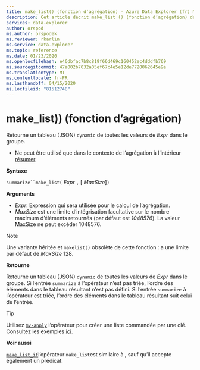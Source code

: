 ```yaml
---
title: make_list() (fonction d’agrégation) - Azure Data Explorer (fr) Microsoft Docs
description: Cet article décrit make_list () (fonction d’agrégation) dans Azure Data Explorer.
services: data-explorer
author: orspod
ms.author: orspodek
ms.reviewer: rkarlin
ms.service: data-explorer
ms.topic: reference
ms.date: 01/23/2020
ms.openlocfilehash: e46dbfac7b8c819f66d469c160452ec4dddfb769
ms.sourcegitcommit: 47a002b7032a05ef67c4e5e12de7720062645e9e
ms.translationtype: MT
ms.contentlocale: fr-FR
ms.lasthandoff: 04/15/2020
ms.locfileid: "81512748"
---
```

# <a name="make_list-aggregation-function"></a>make_list)) (fonction d’agrégation)

Retourne un tableau (JSON) `dynamic` de toutes les valeurs de *Expr* dans le groupe.

* Ne peut être utilisé que dans le contexte de l’agrégation à l’intérieur [résumer](summarizeoperator.md)

**Syntaxe**

`summarize``make_list(` *Expr* `,` [ *MaxSize*]`)`

**Arguments**

* *Expr*: Expression qui sera utilisée pour le calcul de l’agrégation.
* *MaxSize* est une limite d’intégrisation facultative sur le nombre maximum d’éléments retournés (par défaut est *1048576*). La valeur MaxSize ne peut excéder 1048576.

> [!NOTE]
> Une variante héritée et `makelist()` obsolète de cette fonction : a une limite par défaut de *MaxSize* 128.

**Retourne**

Retourne un tableau (JSON) `dynamic` de toutes les valeurs de *Expr* dans le groupe.
Si l’entrée `summarize` à l’opérateur n’est pas triée, l’ordre des éléments dans le tableau résultant n’est pas défini.
Si l’entrée `summarize` à l’opérateur est triée, l’ordre des éléments dans le tableau résultant suit celui de l’entrée.

> [!TIP]
> Utilisez [`mv-apply`](./mv-applyoperator.md) l’opérateur pour créer une liste commandée par une clé. Consultez les exemples [ici](./mv-applyoperator.md#using-mv-apply-operator-to-sort-the-output-of-makelist-aggregate-by-some-key).

**Voir aussi**

[`make_list_if`](./makelistif-aggfunction.md)l’opérateur `make_list`est similaire à , sauf qu’il accepte également un prédicat.